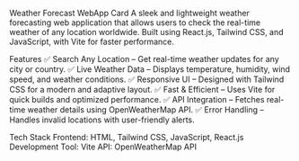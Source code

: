  Weather Forecast WebApp Card
A sleek and lightweight weather forecasting web application that allows users to check the real-time weather of any location worldwide. Built using React.js, Tailwind CSS, and JavaScript, with Vite for faster performance.

 Features
✅ Search Any Location – Get real-time weather updates for any city or country.
✅ Live Weather Data – Displays temperature, humidity, wind speed, and weather conditions.
✅ Responsive UI – Designed with Tailwind CSS for a modern and adaptive layout.
✅ Fast & Efficient – Uses Vite for quick builds and optimized performance.
✅ API Integration – Fetches real-time weather details using OpenWeatherMap API.
✅ Error Handling – Handles invalid locations with user-friendly alerts.

 Tech Stack
Frontend: HTML, Tailwind CSS, JavaScript, React.js
Development Tool: Vite
API: OpenWeatherMap API 
